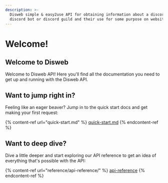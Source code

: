 ```yaml
---
description: >-
  Disweb simple & easy2use API for obtaining information about a discord user,
  discord bot or discord guild and their use for some purpose on websites!
---
```


# Welcome!

## Welcome to Disweb

Welcome to Disweb API! Here you'll find all the documentation you need to get up and running with the Disweb API.

## Want to jump right in?

Feeling like an eager beaver? Jump in to the quick start docs and get making your first request:

{% content-ref url="quick-start.md" %}
[quick-start.md](quick-start.md)
{% endcontent-ref %}

## Want to deep dive?

Dive a little deeper and start exploring our API reference to get an idea of everything that's possible with the API:

{% content-ref url="reference/api-reference/" %}
[api-reference](reference/api-reference/)
{% endcontent-ref %}
